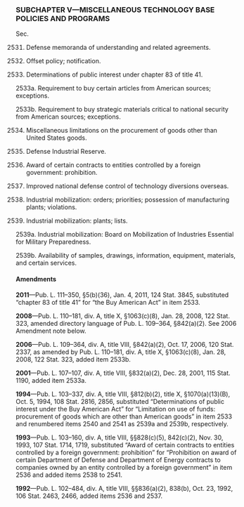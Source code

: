 ### SUBCHAPTER V—MISCELLANEOUS TECHNOLOGY BASE POLICIES AND PROGRAMS ###

Sec.

2531. Defense memoranda of understanding and related agreements.

2532. Offset policy; notification.

2533. Determinations of public interest under chapter 83 of title 41.

2533a. Requirement to buy certain articles from American sources; exceptions.

2533b. Requirement to buy strategic materials critical to national security from American sources; exceptions.

2534. Miscellaneous limitations on the procurement of goods other than United States goods.

2535. Defense Industrial Reserve.

2536. Award of certain contracts to entities controlled by a foreign government: prohibition.

2537. Improved national defense control of technology diversions overseas.

2538. Industrial mobilization: orders; priorities; possession of manufacturing plants; violations.

2539. Industrial mobilization: plants; lists.

2539a. Industrial mobilization: Board on Mobilization of Industries Essential for Military Preparedness.

2539b. Availability of samples, drawings, information, equipment, materials, and certain services.

#### Amendments ####

**2011**—Pub. L. 111–350, §5(b)(36), Jan. 4, 2011, 124 Stat. 3845, substituted “chapter 83 of title 41” for “the Buy American Act” in item 2533.

**2008**—Pub. L. 110–181, div. A, title X, §1063(c)(8), Jan. 28, 2008, 122 Stat. 323, amended directory language of Pub. L. 109–364, §842(a)(2). See 2006 Amendment note below.

**2006**—Pub. L. 109–364, div. A, title VIII, §842(a)(2), Oct. 17, 2006, 120 Stat. 2337, as amended by Pub. L. 110–181, div. A, title X, §1063(c)(8), Jan. 28, 2008, 122 Stat. 323, added item 2533b.

**2001**—Pub. L. 107–107, div. A, title VIII, §832(a)(2), Dec. 28, 2001, 115 Stat. 1190, added item 2533a.

**1994**—Pub. L. 103–337, div. A, title VIII, §812(b)(2), title X, §1070(a)(13)(B), Oct. 5, 1994, 108 Stat. 2816, 2856, substituted “Determinations of public interest under the Buy American Act” for “Limitation on use of funds: procurement of goods which are other than American goods” in item 2533 and renumbered items 2540 and 2541 as 2539a and 2539b, respectively.

**1993**—Pub. L. 103–160, div. A, title VIII, §§828(c)(5), 842(c)(2), Nov. 30, 1993, 107 Stat. 1714, 1719, substituted “Award of certain contracts to entities controlled by a foreign government: prohibition” for “Prohibition on award of certain Department of Defense and Department of Energy contracts to companies owned by an entity controlled by a foreign government” in item 2536 and added items 2538 to 2541.

**1992**—Pub. L. 102–484, div. A, title VIII, §§836(a)(2), 838(b), Oct. 23, 1992, 106 Stat. 2463, 2466, added items 2536 and 2537.
